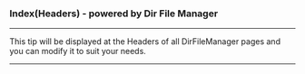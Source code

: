 ### Index(Headers) - powered by Dir File Manager

* * *

This tip will be displayed at the Headers of all DirFileManager pages and you can modify it to suit your needs.  

* * *
